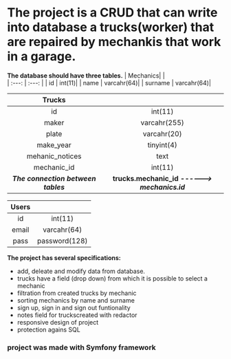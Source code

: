 # The project is a CRUD that can write into database a trucks(worker) that are repaired by mechankis that work in a garage.

**The database should have three tables.**
| Mechanics| |                            
| :---: | :---: | 
| id | int(11)| 
| name | varcahr(64)| 
| surname | varcahr(64)|   

| Trucks| |                            
| :---: | :---: | 
| id | int(11)| 
| maker| varcahr(255)| 
| plate| varcahr(20)|   
| make_year| tinyint(4)|   
| mehanic_notices| text|   
| mechanic_id | int(11)| 
***The connection between tables*** | **trucks.mechanic_id *------> mechanics.id***

| Users| |                            
| :---: | :---: | 
| id | int(11)| 
| email| varcahr(64)| 
| pass| password(128)|   

**The project has several specifications:**
- add, deleate and modify data from database. 
- trucks have a field (drop down) from which it is possible to select a mechanic
- filtration from created trucks by mechanic
- sorting mechanics by name and surname
- sign up, sign in and sign out funtionality
- notes field for truckscreated with redactor
- responsive design of project
- protection agains SQL 


### project was made with Symfony framework

